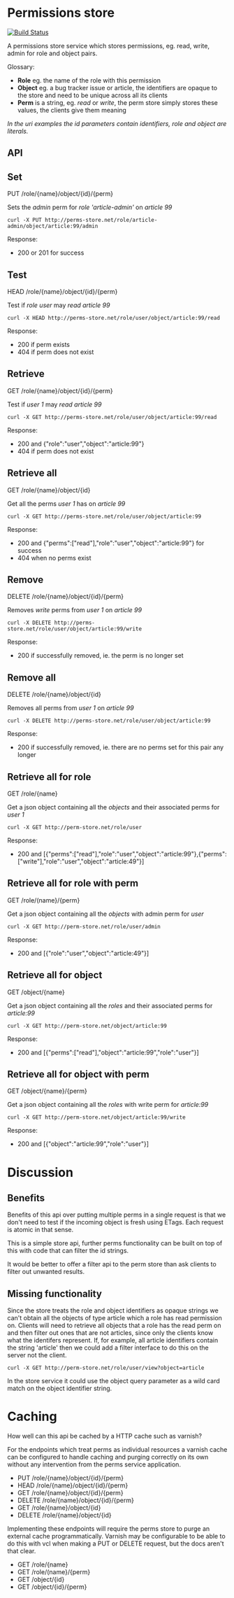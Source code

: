 Permissions store
=============================

[![Build Status](https://travis-ci.org/timothy-r/Perms.png?branch=master)](https://travis-ci.org/timothy-r/Perms)

A permissions store service which stores permissions, eg. read, write, admin for role and object pairs. 

Glossary:
* **Role** eg. the name of the role with this permission
* **Object** eg. a bug tracker issue or article, the identifiers are opaque to the store and need to be unique across all its clients
* **Perm** is a string, eg. *read* or *write*, the perm store simply stores these values, the clients give them meaning

*In the uri examples the id parameters contain identifiers, role and object are literals.*

API
---

Set 
---
PUT /role/{name}/object/{id}/{perm} 

Sets the *admin* perm for *role 'article-admin'* on *article 99*

`curl -X PUT http://perms-store.net/role/article-admin/object/article:99/admin`

Response:
* 200 or 201 for success

Test
----
HEAD /role/{name}/object/{id}/{perm} 

Test if *role user* may *read* *article 99*

`curl -X HEAD http://perms-store.net/role/user/object/article:99/read`

Response:
* 200 if perm exists
* 404 if perm does not exist

Retrieve
--------
GET /role/{name}/object/{id}/{perm} 

Test if *user 1* may *read* *article 99*

`curl -X GET http://perms-store.net/role/user/object/article:99/read`

Response:
* 200 and {"role":"user","object":"article:99"}
* 404 if perm does not exist

Retrieve all 
------------
GET /role/{name}/object/{id} 

Get all the perms *user 1* has on *article 99*

`curl -X GET http://perms-store.net/role/user/object/article:99`

Response:
* 200 and {"perms":["read"],"role":"user","object":"article:99"} for success
* 404 when no perms exist

Remove 
------
DELETE /role/{name}/object/{id}/{perm} 

Removes *write* perms from *user 1* on *article 99*

`curl -X DELETE http://perms-store.net/role/user/object/article:99/write`

Response:
* 200 if successfully removed, ie. the perm is no longer set

Remove all 
----------
DELETE /role/{name}/object/{id} 

Removes all perms from *user 1* on *article 99*

`curl -X DELETE http://perms-store.net/role/user/object/article:99`

Response:
* 200 if successfully removed, ie. there are no perms set for this pair any longer

Retrieve all for role
------------------------
GET /role/{name} 

Get a json object containing all the *objects* and their associated perms for *user 1*

`curl -X GET http://perm-store.net/role/user`

Response:
* 200 and [{"perms":["read"],"role":"user","object":"article:99"},{"perms":["write"],"role":"user","object":"article:49"}]

Retrieve all for role with perm
---------------------------------
GET /role/(name}/{perm} 

Get a json object containing all the *objects* with admin perm for *user*

`curl -X GET http://perm-store.net/role/user/admin`

Response:
* 200 and [{"role":"user","object":"article:49"}]

Retrieve all for object
-----------------------
GET /object/{name} 

Get a json object containing all the *roles* and their associated perms for *article:99*

`curl -X GET http://perm-store.net/object/article:99`

Response:
* 200 and [{"perms":["read"],"object":"article:99","role":"user"}]

Retrieve all for object with perm
---------------------------------
GET /object/{name}/{perm} 

Get a json object containing all the *roles* with write perm for *article:99*

`curl -X GET http://perm-store.net/object/article:99/write`

Response:
* 200 and [{"object":"article:99","role":"user"}]

Discussion
==========

Benefits
--------

Benefits of this api over putting multiple perms in a single request is that we don't need to test if the incoming object is fresh using ETags. Each request is atomic in that sense.

This is a simple store api, further perms functionality can be built on top of this with code that can filter the id strings.

It would be better to offer a filter api to the perm store than ask clients to filter out unwanted results.

Missing functionality
---------------------

Since the store treats the role and object identifiers as opaque strings we can't obtain all the objects of type article which a role has read permission on. Clients will need to retrieve all objects that a role has the read perm on and then filter out ones that are not articles, since only the clients know what the identifers represent. If, for example, all article identifiers contain the string 'article' then we could add a filter interface to do this on the server not the client.

`curl -X GET http://perm-store.net/role/user/view?object=article`

In the store service it could use the object query parameter as a wild card match on the object identifier string.

Caching
=======

How well can this api be cached by a HTTP cache such as varnish?

For the endpoints which treat perms as individual resources a varnish cache can be configured to handle caching and purging correctly on its own without any intervention from the perms service application.

* PUT /role/{name}/object/{id}/{perm} 
* HEAD /role/{name}/object/{id}/{perm}
* GET /role/{name}/object/{id}/{perm}
* DELETE /role/{name}/object/{id}/{perm}
* GET /role/{name}/object/{id}
* DELETE /role/{name}/object/{id} 

Implementing these endpoints will require the perms store to purge an external cache programmatically. Varnish may be configurable to be able to do this with vcl when making a PUT or DELETE request, but the docs aren't that clear.

* GET /role/{name} 
* GET /role/(name}/{perm} 
* GET /object/{id} 
* GET /object/{id}/{perm} 

